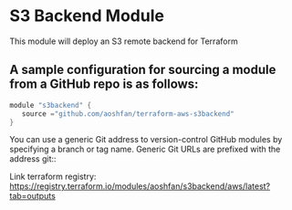 # S3 Backend Module

This module will deploy an S3 remote backend for Terraform

## A sample configuration for sourcing a module from a GitHub repo is as follows:

```h
module "s3backend" {
   source ="github.com/aoshfan/terraform-aws-s3backend"
}
```

You can use a generic Git address to version-control GitHub modules by specifying a branch or tag name. Generic Git URLs are prefixed with the address git::

Link terraform registry: https://registry.terraform.io/modules/aoshfan/s3backend/aws/latest?tab=outputs

